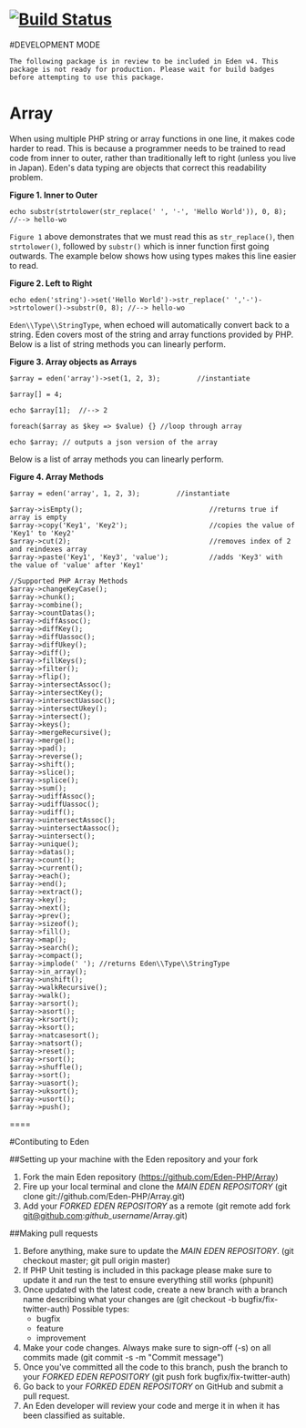 [![Build Status](https://api.travis-ci.org/Eden-PHP/Array.png)](https://travis-ci.org/Eden/Array)
===
#DEVELOPMENT MODE

```
The following package is in review to be included in Eden v4. This package is not ready for production. Please wait for build badges before attempting to use this package.
```

# Array

When using multiple PHP string or array functions in one line, it makes code harder to read. This is because a programmer needs to be trained to read code from inner to outer, rather than traditionally left to right (unless you live in Japan). Eden's data typing are objects that correct this readability problem.

**Figure 1. Inner to Outer**

	echo substr(strtolower(str_replace(' ', '-', 'Hello World')), 0, 8); //--> hello-wo

`Figure 1` above demonstrates that we must read this as `str_replace()`, then `strtolower()`, followed by `substr()` which is inner function first going outwards. The example below shows how using types makes this line easier to read.

**Figure 2. Left to Right**

	echo eden('string')->set('Hello World')->str_replace(' ','-')->strtolower()->substr(0, 8); //--> hello-wo

`Eden\\Type\\StringType`, when echoed will automatically convert back to a string. Eden covers most of the string and array functions provided by PHP. Below is a list of string methods you can linearly perform.

**Figure 3. Array objects as Arrays**

	$array = eden('array')->set(1, 2, 3);         //instantiate
	 
	$array[] = 4;
	 
	echo $array[1];  //--> 2
	 
	foreach($array as $key => $value) {} //loop through array
	 
	echo $array; // outputs a json version of the array

Below is a list of array methods you can linearly perform.

**Figure 4. Array Methods**

	$array = eden('array', 1, 2, 3);         //instantiate
	 
	$array->isEmpty();                               //returns true if array is empty
	$array->copy('Key1', 'Key2');                    //copies the value of 'Key1' to 'Key2'
	$array->cut(2);                                  //removes index of 2 and reindexes array
	$array->paste('Key1', 'Key3', 'value');          //adds 'Key3' with the value of 'value' after 'Key1'
	 
	//Supported PHP Array Methods
	$array->changeKeyCase();
	$array->chunk();
	$array->combine();
	$array->countDatas();
	$array->diffAssoc();
	$array->diffKey();
	$array->diffUassoc();
	$array->diffUkey();
	$array->diff();
	$array->fillKeys();
	$array->filter();
	$array->flip();
	$array->intersectAssoc();
	$array->intersectKey();
	$array->intersectUassoc();
	$array->intersectUkey();
	$array->intersect();
	$array->keys();
	$array->mergeRecursive();
	$array->merge();
	$array->pad();
	$array->reverse();
	$array->shift();
	$array->slice();
	$array->splice();
	$array->sum();
	$array->udiffAssoc();
	$array->udiffUassoc();
	$array->udiff();
	$array->uintersectAssoc();
	$array->uintersectAassoc();
	$array->uintersect();
	$array->unique();
	$array->datas();
	$array->count();
	$array->current();
	$array->each();
	$array->end();
	$array->extract();
	$array->key();
	$array->next();
	$array->prev();
	$array->sizeof();
	$array->fill();
	$array->map();
	$array->search();
	$array->compact();
	$array->implode(' '); //returns Eden\\Type\\StringType
	$array->in_array();
	$array->unshift();
	$array->walkRecursive();
	$array->walk();
	$array->arsort();
	$array->asort();
	$array->krsort();
	$array->ksort();
	$array->natcasesort();
	$array->natsort();
	$array->reset();
	$array->rsort();
	$array->shuffle();
	$array->sort();
	$array->uasort();
	$array->uksort();
	$array->usort();
	$array->push();

====

#Contibuting to Eden

##Setting up your machine with the Eden repository and your fork

1. Fork the main Eden repository (https://github.com/Eden-PHP/Array)
2. Fire up your local terminal and clone the *MAIN EDEN REPOSITORY* (git clone git://github.com/Eden-PHP/Array.git)
3. Add your *FORKED EDEN REPOSITORY* as a remote (git remote add fork git@github.com:*github_username*/Array.git)

##Making pull requests

1. Before anything, make sure to update the *MAIN EDEN REPOSITORY*. (git checkout master; git pull origin master)
2. If PHP Unit testing is included in this package please make sure to update it and run the test to ensure everything still works (phpunit)
3. Once updated with the latest code, create a new branch with a branch name describing what your changes are (git checkout -b bugfix/fix-twitter-auth)
    Possible types:
    - bugfix
    - feature
    - improvement
4. Make your code changes. Always make sure to sign-off (-s) on all commits made (git commit -s -m "Commit message")
5. Once you've committed all the code to this branch, push the branch to your *FORKED EDEN REPOSITORY* (git push fork bugfix/fix-twitter-auth)
6. Go back to your *FORKED EDEN REPOSITORY* on GitHub and submit a pull request.
7. An Eden developer will review your code and merge it in when it has been classified as suitable.
